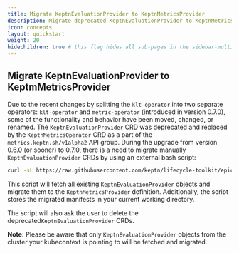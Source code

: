 ```yaml
---
title: Migrate KeptnEvaluationProvider to KeptnMetricsProvider
description: Migrate deprecated KeptnEvaluationProvider to KeptnMetricsProvider.
icon: concepts
layout: quickstart
weight: 20
hidechildren: true # this flag hides all sub-pages in the sidebar-multicard.html
---
```


## Migrate KeptnEvaluationProvider to KeptmMetricsProvider

Due to the recent changes by splitting the `klt-operator` into two separate operators: `klt-operator` and
`metric-operator` (introduced in version 0.7.0), some of the functionality and behavior have been moved,
changed, or renamed. The `KeptnEvaluationProvider` CRD was deprecated and replaced by the `KeptnMetricsOperator`
CRD as a part of the `metrics.keptn.sh/v1alpha2` API group. During the upgrade from version 0.6.0 (or sooner)
to 0.7.0, there is a need to migrate manually `KeptnEvaluationProvider` CRDs by using an external bash script:

```sh
curl -sL https://raw.githubusercontent.com/keptn/lifecycle-toolkit/epic/split-metrics-operator/.github/scripts/keptnevaluationprovider_migrator.sh | bash
```

This script will fetch all existing `KeptnEvaluationProvider` objects and migrate them to the `KeptnMetricsProvider`
definition. Additionally, the script stores the migrated manifests in your current working directory.

The script will also ask the user to delete the deprecated`KeptnEvaluationProvider` CRDs.

**Note:** Please be aware that only `KeptnEvaluationProvider` objects from the cluster your kubecontext is pointing
to will be fetched and migrated.
